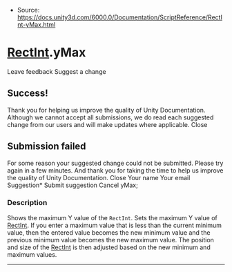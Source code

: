 * Source: https://docs.unity3d.com/6000.0/Documentation/ScriptReference/RectInt-yMax.html

#  [RectInt](https://docs.unity3d.com/6000.0/Documentation/ScriptReference/RectInt.html).yMax
Leave feedback
Suggest a change
## Success!
Thank you for helping us improve the quality of Unity Documentation. Although we cannot accept all submissions, we do read each suggested change from our users and will make updates where applicable.
Close
## Submission failed
For some reason your suggested change could not be submitted. Please <a>try again</a> in a few minutes. And thank you for taking the time to help us improve the quality of Unity Documentation.
Close
Your name Your email Suggestion* Submit suggestion
Cancel
yMax; 
### Description
Shows the maximum Y value of the `RectInt`.
Sets the maximum Y value of [RectInt](https://docs.unity3d.com/6000.0/Documentation/ScriptReference/RectInt.html). If you enter a maximum value that is less than the current minimum value, then the entered value becomes the new minimum value and the previous minimum value becomes the new maximum value. The position and size of the [RectInt](https://docs.unity3d.com/6000.0/Documentation/ScriptReference/RectInt.html) is then adjusted based on the new minimum and maximum values.
* * *
